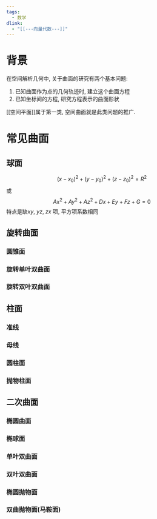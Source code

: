 ```yaml
---
tags:
  - 数学
dlink:
  - "[[---向量代数---]]"
---
```

# 背景
在空间解析几何中, 关于曲面的研究有两个基本问题:
1. 已知曲面作为点的几何轨迹时, 建立这个曲面方程
2. 已知坐标间的方程, 研究方程表示的曲面形状

[[空间平面]]属于第一类, 空间曲面就是此类问题的推广. 


# 常见曲面
## 球面
$$(x-x_0)^2+(y-y_0)^2+(z-z_0)^2=R^2$$
或
$$Ax^2+Ay^2+Az^2+Dx+Ey+Fz+G=0$$
特点是缺$xy$, $yz$, $zx$ 项, 平方项系数相同

## 旋转曲面
### 圆锥面

### 旋转单叶双曲面

### 旋转双叶双曲面
## 柱面

### 准线
### 母线
### 圆柱面
### 抛物柱面


## 二次曲面

### 椭圆曲面
### 椭球面
### 单叶双曲面
### 双叶双曲面
### 椭圆抛物面
### 双曲抛物面(马鞍面)